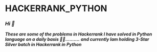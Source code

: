 # HACKERRANK_PYTHON
### *Hi 👋*
***These are some of the problems in Hackerrank I have solved in Python language on a daily basis 👨‍💻..........***
***and currently Iam holding 3-Star Silver batch in Hackerrank in Python***

